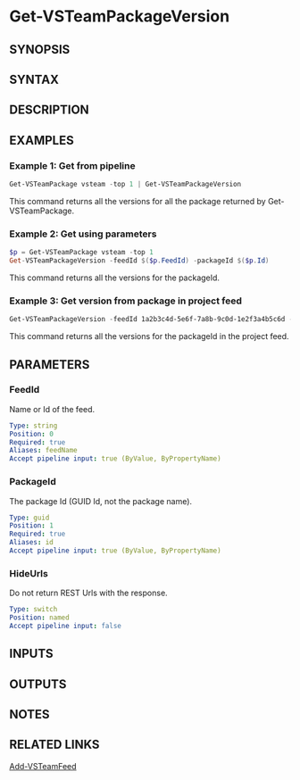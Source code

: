 <!-- #include "./common/header.md" -->

# Get-VSTeamPackageVersion

## SYNOPSIS

<!-- #include "./synopsis/Get-VSTeamPackageVersion.md" -->

## SYNTAX

## DESCRIPTION

<!-- #include "./synopsis/Get-VSTeamPackageVersion.md" -->

## EXAMPLES

### Example 1: Get from pipeline

```powershell
Get-VSTeamPackage vsteam -top 1 | Get-VSTeamPackageVersion
```

This command returns all the versions for all the package returned by Get-VSTeamPackage.

### Example 2: Get using parameters

```powershell
$p = Get-VSTeamPackage vsteam -top 1
Get-VSTeamPackageVersion -feedId $($p.FeedId) -packageId $($p.Id)
```

This command returns all the versions for the packageId.

### Example 3: Get version from package in project feed

```powershell
Get-VSTeamPackageVersion -feedId 1a2b3c4d-5e6f-7a8b-9c0d-1e2f3a4b5c6d -packageId 1a2b3c4d-5e6f-7a8b-9c0d-1e2f3a4b5c6d -projectName MyProject
```

This command returns all the versions for the packageId in the project feed.


## PARAMETERS

### FeedId

Name or Id of the feed.

```yaml
Type: string
Position: 0
Required: true
Aliases: feedName
Accept pipeline input: true (ByValue, ByPropertyName)
```

### PackageId

The package Id (GUID Id, not the package name).

```yaml
Type: guid
Position: 1
Required: true
Aliases: id
Accept pipeline input: true (ByValue, ByPropertyName)
```

### HideUrls

Do not return REST Urls with the response.

```yaml
Type: switch
Position: named
Accept pipeline input: false
```

## INPUTS

## OUTPUTS

## NOTES

<!-- #include "./common/prerequisites.md" -->

## RELATED LINKS

[Add-VSTeamFeed](Add-VSTeamFeed.md)

